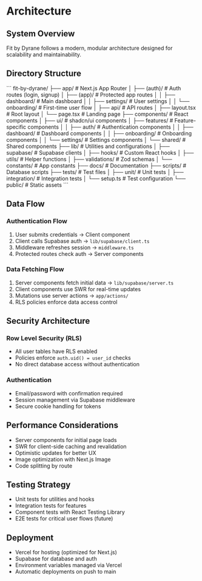 # Architecture

## System Overview

Fit by Dyrane follows a modern, modular architecture designed for scalability and maintainability.

## Directory Structure

\`\`\`
fit-by-dyrane/
├── app/                      # Next.js App Router
│   ├── (auth)/              # Auth routes (login, signup)
│   ├── (app)/               # Protected app routes
│   │   ├── dashboard/       # Main dashboard
│   │   ├── settings/        # User settings
│   │   └── onboarding/      # First-time user flow
│   ├── api/                 # API routes
│   ├── layout.tsx           # Root layout
│   └── page.tsx             # Landing page
├── components/              # React components
│   ├── ui/                  # shadcn/ui components
│   ├── features/            # Feature-specific components
│   │   ├── auth/           # Authentication components
│   │   ├── dashboard/      # Dashboard components
│   │   ├── onboarding/     # Onboarding components
│   │   └── settings/       # Settings components
│   └── shared/             # Shared components
├── lib/                     # Utilities and configurations
│   ├── supabase/           # Supabase clients
│   ├── hooks/              # Custom React hooks
│   ├── utils/              # Helper functions
│   ├── validations/        # Zod schemas
│   └── constants/          # App constants
├── docs/                    # Documentation
├── scripts/                 # Database scripts
├── tests/                   # Test files
│   ├── unit/               # Unit tests
│   ├── integration/        # Integration tests
│   └── setup.ts            # Test configuration
└── public/                  # Static assets
\`\`\`

## Data Flow

### Authentication Flow
1. User submits credentials → Client component
2. Client calls Supabase auth → `lib/supabase/client.ts`
3. Middleware refreshes session → `middleware.ts`
4. Protected routes check auth → Server components

### Data Fetching Flow
1. Server components fetch initial data → `lib/supabase/server.ts`
2. Client components use SWR for real-time updates
3. Mutations use server actions → `app/actions/`
4. RLS policies enforce data access control

## Security Architecture

### Row Level Security (RLS)
- All user tables have RLS enabled
- Policies enforce `auth.uid() = user_id` checks
- No direct database access without authentication

### Authentication
- Email/password with confirmation required
- Session management via Supabase middleware
- Secure cookie handling for tokens

## Performance Considerations

- Server components for initial page loads
- SWR for client-side caching and revalidation
- Optimistic updates for better UX
- Image optimization with Next.js Image
- Code splitting by route

## Testing Strategy

- Unit tests for utilities and hooks
- Integration tests for features
- Component tests with React Testing Library
- E2E tests for critical user flows (future)

## Deployment

- Vercel for hosting (optimized for Next.js)
- Supabase for database and auth
- Environment variables managed via Vercel
- Automatic deployments on push to main
